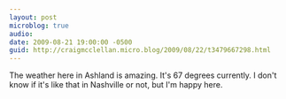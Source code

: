 ```yaml
---
layout: post
microblog: true
audio: 
date: 2009-08-21 19:00:00 -0500
guid: http://craigmcclellan.micro.blog/2009/08/22/t3479667298.html
---
```

The weather here in Ashland is amazing. It's 67 degrees currently. I don't know if it's like that in Nashville or not, but I'm happy here.
